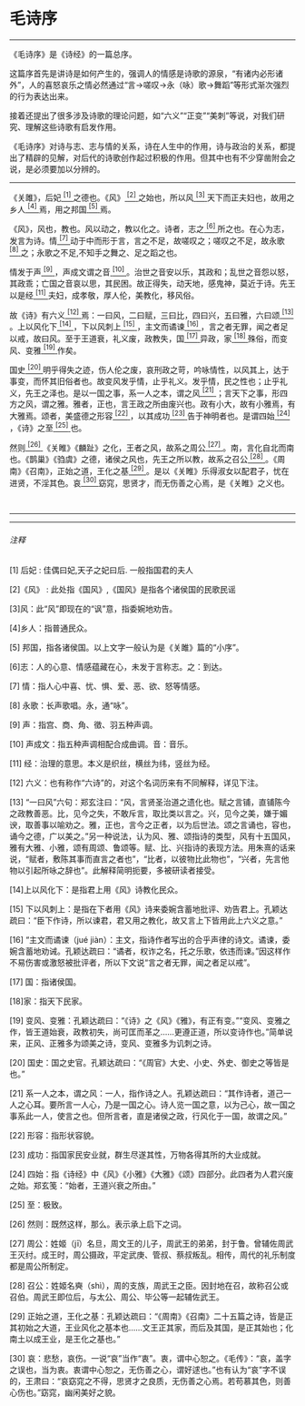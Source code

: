 <h1 class="article-title">毛诗序</h1>
<hr>
<p class="pre"> 《毛诗序》是《诗经》的一篇总序。</p>
<p class="pre">这篇序首先是讲诗是如何产生的，强调人的情感是诗歌的源泉，“有诸内必形诸外”，人的喜怒哀乐之情必然通过“言→嗟叹→永（咏）歌→舞蹈”等形式渐次强烈的行为表达出来。</p>
<p class="pre">接着还提出了很多涉及诗歌的理论问题，如“六义”“正变”“美刺”等说，对我们研究、理解这些诗歌有启发作用。</p>
<p class="pre">《毛诗序》对诗与志、志与情的关系，诗在人生中的作用，诗与政治的关系，都提出了精辟的见解，对后代的诗歌创作起过积极的作用。但其中也有不少穿凿附会之说，是必须要加以分辨的。</p>

<hr>
<p class="article-main">《关雎》，后妃<a href="#1" class="article-link">
<sup>[1]</sup>
</a>之德也。《风》<a href="#2" class="article-link">
<sup>[2]</sup>
</a>之始也，所以风<a
href="#3" class="article-link">
<sup>[3]</sup>
</a>天下而正夫妇也，故用之乡人<a href="#4" class="article-link">
<sup>[4]</sup>
</a>焉，用之邦国<a
href="#5" class="article-link">
<sup>[5]</sup>
</a>焉。</p>
<p class="article-main">《风》，风也，教也。风以动之，教以化之。诗者，志之<a href="#6" class="article-link">
<sup>[6]</sup>
</a>所之也。在心为志，发言为诗。情<a
href="#7" class="article-link">
<sup>[7]</sup>
</a>动于中而形于言，言之不足，故嗟叹之；嗟叹之不足，故永歌<a href="#8" class="article-link">
<sup>[8]</sup>
</a>之；永歌之不足,不知手之舞之、足之蹈之也。
</p>
<p class="article-main">情发于声<a href="#9" class="article-link">
<sup>[9]</sup>
</a>，声成文谓之音<a
href="#10" class="article-link">
<sup>[10]</sup>
</a>。治世之音安以乐，其政和；乱世之音怨以怒，其政乖；亡国之音哀以思，其民困。故正得失，动天地，感鬼神，莫近于诗。先王以是经<a
href="#11" class="article-link">
<sup>[11]</sup>
</a>夫妇，成孝敬，厚人伦，美教化，移风俗。</p>
<p class="article-main"> 故《诗》有六义<a href="#12" class="article-link">
<sup>[12]</sup>
</a>焉：一曰风，二曰赋，三曰比，四曰兴，五曰雅，六曰颂<a
href="#13" class="article-link">
<sup>[13]</sup>
</a>。上以风化下<a href="#14" class="article-link">
<sup>[14]</sup>
</a>，下以风刺上<a
href="#15" class="article-link">
<sup>[15]</sup>
</a>，主文而谲谏<a href="#16" class="article-link">
<sup>[16]</sup>
</a>，言之者无罪，闻之者足以戒，故曰风。至于王道衰，礼义废，政教失，国<a
href="#17" class="article-link">
<sup>[17]</sup>
</a>异政，家<a href="#18" class="article-link">
<sup>[18]</sup>
</a>殊俗，而变风、变雅<a
href="#19" class="article-link">
<sup>[19]</sup>
</a>作矣。</p>
<p class="article-main"> 国史<a
href="#20" class="article-link">
<sup>[20]</sup>
</a>明乎得失之迹，伤人伦之废，哀刑政之苛，吟咏情性，以风其上，达于事变，而怀其旧俗者也。故变风发乎情，止乎礼义。发乎情，民之性也；止乎礼义，先王之泽也。是以一国之事，系一人之本，谓之风<a
href="#21" class="article-link">
<sup>[21]</sup>
</a>；言天下之事，形四方之风，谓之雅。雅者，正也，言王政之所由废兴也。政有小大，故有小雅焉，有大雅焉。颂者，美盛德之形容<a
href="#22" class="article-link">
<sup>[22]</sup>
</a>，以其成功<a href="#23" class="article-link">
<sup>[23]</sup>
</a>告于神明者也。是谓四始<a
href="#24" class="article-link">
<sup>[24]</sup>
</a>，《诗》之至<a href="#25" class="article-link">
<sup>[25]</sup>
</a>也。
</p>
<p class="article-main">
然则<a href="#26" class="article-link">
<sup>[26]</sup>
</a>《关睢》《麟趾》之化，王者之风，故系之周公<a
href="#27" class="article-link">
<sup>[27]</sup>
</a>。南，言化自北而南也。《鹊巢》《驺虞》之德，诸侯之风也，先王之所以教，故系之召公<a
href="#28" class="article-link">
<sup>[28]</sup>
</a>。《周南》《召南》，正始之道，王化之基<a
href="#29" class="article-link">
<sup>[29]</sup>
</a>。是以《关睢》乐得淑女以配君子，忧在进贤，不淫其色。哀<a
href="#30" class="article-link">
<sup>[30]</sup>
</a>窈窕，思贤才，而无伤善之心焉，是《关睢》之义也。
</p>

<br>
<hr>
<hr>
<h6>注释</h6>

<p class="article-center">
<a id="1">[1]</a> 后妃 : 佳偶曰妃,天子之妃曰后. 一般指国君的夫人</p>
<p class="article-center">
<a id="2">[2]</a>《风》 : 此处指《国风》,《国风》是指各个诸侯国的民歌民谣</p>
<p class="article-center">
<a id="3">[3]</a>风：此“风”即现在的“讽”意，指委婉地劝告。</p>
<p class="article-center">
<a id="4">[4]</a>乡人：指普通民众。 </p>
<p class="article-center">
<a id="5">[5]</a> 邦国，指各诸侯国。以上文字一般认为是《关雎》篇的“小序”。</p>
<p class="article-center">
<a id="6">[6]</a>志：人的心意、情感蕴藏在心，未发于言称志。之：到达。 </p>
<p class="article-center">
<a id="7">[7]</a> 情：指人心中喜、忧、惧、爱、恶、欲、怒等情感。</p>
<p class="article-center">
<a id="8">[8]</a> 永歌：长声歌唱。永，通“咏”。 </p>
<p class="article-center">
<a id="9">[9]</a> 声：指宫、商、角、徵、羽五种声调。</p>
<p class="article-center">
<a id="10">[10]</a> 声成文：指五种声调相配合成曲调。音：音乐。</p>
<p class="article-center">
<a id="11">[11]</a> 经：治理的意思。本义是织丝，横丝为纬，竖丝为经。</p>
<p class="article-center">
<a id="12">[12]</a> 六义：也有称作“六诗”的，对这个名词历来有不同解释，详见下注。</p>
<p class="article-center">
<a id="13">[13]</a>
“一曰风”六句：郑玄注曰：“风，言贤圣治道之遗化也。赋之言铺，直铺陈今之政教善恶。比，见今之失，不敢斥言，取比类以言之。兴，见今之美，嫌于媚谀，取善事以喻劝之。雅，正也，言今之正者，以为后世法。颂之言诵也，容也，诵今之德，广以美之。”另一种说法，认为风、雅、颂指诗的类型，风有十五国风，雅有大雅、小雅，颂有周颂、鲁颂等。赋、比、兴指诗的表现方法。用朱熹的话来说，“赋者，敷陈其事而直言之者也”，“比者，以彼物比此物也”，“兴者，先言他物以引起所咏之辞也”。此解释简明扼要，多被研读者接受。
</p>
<p class="article-center">
<a id="14">[14]</a>上以风化下：是指君上用《风》诗教化民众。 </p>
<p class="article-center">
<a id="15">[15]</a> 下以风刺上：是指在下者用《风》诗来委婉含蓄地批评、劝告君上。孔颖达疏曰：“臣下作诗，所以谏君，君又用之教化，故又言上下皆用此上六义之意。”</p>
<p class="article-center">
<a id="16">[16]</a> “主文而谲谏（jué
jiàn）：主文，指诗作者写出的合乎声律的诗文。谲谏，委婉含蓄地劝诫。孔颖达疏曰：“谲者，权诈之名，托之乐歌，依违而谏。”因这样作不易伤害或激怒被批评者，所以下文说“言之者无罪，闻之者足以戒”。</p>
<p class="article-center">
<a id="17">[17]</a> 国：指诸侯国。 </p>
<p class="article-center">
<a id="18">[18]</a>家：指天下民家。 </p>
<p class="article-center">
<a id="19">[19]</a>
变风、变雅：孔颖达疏曰：“《诗》之《风》《雅》，有正有变。”“变风、变雅之作，皆王道始衰，政教初失，尚可匡而革之……更遵正道，所以变诗作也。”简单说来，正风、正雅多为颂美之诗，变风、变雅多为讥刺之诗。</p>
<p class="article-center">
<a id="20">[20]</a> 国史：国之史官。孔颖达疏曰：“《周官》大史、小史、外史、御史之等皆是也。”</p>
<p class="article-center">
<a id="21">[21]</a>
系一人之本，谓之风：一人，指作诗之人。孔颖达疏曰：“其作诗者，道己一人之心耳。要所言一人心，乃是一国之心。诗人览一国之意，以为己心，故一国之事系此一人，使言之也。但所言者，直是诸侯之政，行风化于一国，故谓之风。”</p>
<p class="article-center">
<a id="22">[22]</a> 形容：指形状容貌。</p>
<p class="article-center">
<a id="23">[23]</a> 成功：指国家民安业就，群生尽遂其性，万物各得其所的大业成就。</p>
<p class="article-center">
<a id="24">[24]</a> 四始：指《诗经》中《风》《小雅》《大雅》《颂》四部分。此四者为人君兴废之始。郑玄笺：“始者，王道兴衰之所由。”</p>
<p class="article-center">
<a id="25">[25]</a> 至：极致。</p>
<p class="article-center">
<a id="26">[26]</a> 然则：既然这样，那么。表示承上启下之词。</p>
<p class="article-center">
<a id="27">[27]</a>
周公：姓姬（jī）名旦，周文王的儿子，周武王的弟弟，封于鲁。曾辅佐周武王灭纣。成王时，周公摄政，平定武庚、管叔、蔡叔叛乱。相传，周代的礼乐制度都是周公所制定。</p>
<p class="article-center">
<a id="28">[28]</a> 召公：姓姬名奭（shì），周的支族，周武王之臣。因封地在召，故称召公或召伯。周武王即位后，与太公、周公、毕公等一起辅佐武王。</p>
<p class="article-center">
<a id="29">[29]</a>
正始之道，王化之基：孔颖达疏曰：“《周南》《召南》二十五篇之诗，皆是正其初始之大道，王业风化之基本也……文王正其家，而后及其国，是正其始也；化南土以成王业，是王化之基也。”</p>
<p class="article-center">
<a id="30">[30]</a>
哀：悲愁，哀伤。一说“哀”当作“衷”。衷，谓中心恕之。《毛传》：“哀，盖字之误也，当为衷。衷谓中心恕之，无伤善之心，谓好逑也。”也有认为“哀”字不误的，王肃曰：“哀窈窕之不得，思贤才之良质，无伤善之心焉。若苟慕其色，则善心伤也。”窈窕，幽闲美好之貌。
</p>
